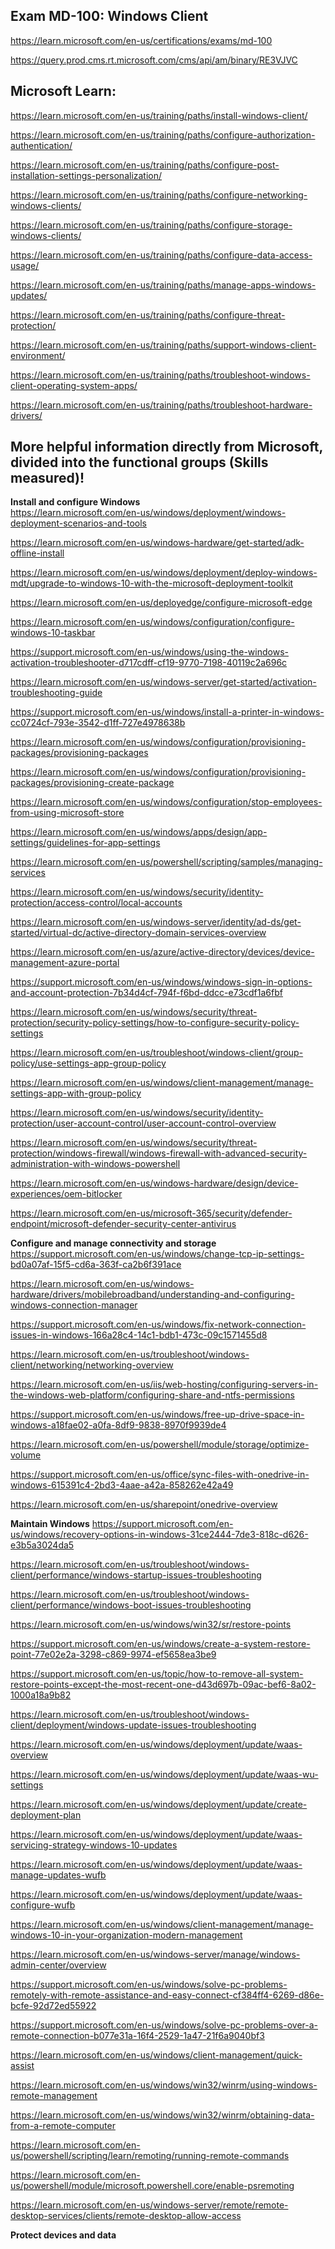 Exam MD-100: Windows Client
-------------------
https://learn.microsoft.com/en-us/certifications/exams/md-100

https://query.prod.cms.rt.microsoft.com/cms/api/am/binary/RE3VJVC


Microsoft Learn:
-------------------
https://learn.microsoft.com/en-us/training/paths/install-windows-client/

https://learn.microsoft.com/en-us/training/paths/configure-authorization-authentication/

https://learn.microsoft.com/en-us/training/paths/configure-post-installation-settings-personalization/

https://learn.microsoft.com/en-us/training/paths/configure-networking-windows-clients/

https://learn.microsoft.com/en-us/training/paths/configure-storage-windows-clients/

https://learn.microsoft.com/en-us/training/paths/configure-data-access-usage/

https://learn.microsoft.com/en-us/training/paths/manage-apps-windows-updates/

https://learn.microsoft.com/en-us/training/paths/configure-threat-protection/

https://learn.microsoft.com/en-us/training/paths/support-windows-client-environment/

https://learn.microsoft.com/en-us/training/paths/troubleshoot-windows-client-operating-system-apps/

https://learn.microsoft.com/en-us/training/paths/troubleshoot-hardware-drivers/

More helpful information directly from Microsoft, divided into the functional groups (Skills measured)!
-------------------

**Install and configure Windows**  
https://learn.microsoft.com/en-us/windows/deployment/windows-deployment-scenarios-and-tools

https://learn.microsoft.com/en-us/windows-hardware/get-started/adk-offline-install

https://learn.microsoft.com/en-us/windows/deployment/deploy-windows-mdt/upgrade-to-windows-10-with-the-microsoft-deployment-toolkit

https://learn.microsoft.com/en-us/deployedge/configure-microsoft-edge

https://learn.microsoft.com/en-us/windows/configuration/configure-windows-10-taskbar

https://support.microsoft.com/en-us/windows/using-the-windows-activation-troubleshooter-d717cdff-cf19-9770-7198-40119c2a696c

https://learn.microsoft.com/en-us/windows-server/get-started/activation-troubleshooting-guide

https://support.microsoft.com/en-us/windows/install-a-printer-in-windows-cc0724cf-793e-3542-d1ff-727e4978638b

https://learn.microsoft.com/en-us/windows/configuration/provisioning-packages/provisioning-packages

https://learn.microsoft.com/en-us/windows/configuration/provisioning-packages/provisioning-create-package

https://learn.microsoft.com/en-us/windows/configuration/stop-employees-from-using-microsoft-store

https://learn.microsoft.com/en-us/windows/apps/design/app-settings/guidelines-for-app-settings

https://learn.microsoft.com/en-us/powershell/scripting/samples/managing-services

https://learn.microsoft.com/en-us/windows/security/identity-protection/access-control/local-accounts

https://learn.microsoft.com/en-us/windows-server/identity/ad-ds/get-started/virtual-dc/active-directory-domain-services-overview

https://learn.microsoft.com/en-us/azure/active-directory/devices/device-management-azure-portal

https://support.microsoft.com/en-us/windows/windows-sign-in-options-and-account-protection-7b34d4cf-794f-f6bd-ddcc-e73cdf1a6fbf

https://learn.microsoft.com/en-us/windows/security/threat-protection/security-policy-settings/how-to-configure-security-policy-settings

https://learn.microsoft.com/en-us/troubleshoot/windows-client/group-policy/use-settings-app-group-policy

https://learn.microsoft.com/en-us/windows/client-management/manage-settings-app-with-group-policy

https://learn.microsoft.com/en-us/windows/security/identity-protection/user-account-control/user-account-control-overview

https://learn.microsoft.com/en-us/windows/security/threat-protection/windows-firewall/windows-firewall-with-advanced-security-administration-with-windows-powershell

https://learn.microsoft.com/en-us/windows-hardware/design/device-experiences/oem-bitlocker

https://learn.microsoft.com/en-us/microsoft-365/security/defender-endpoint/microsoft-defender-security-center-antivirus

**Configure and manage connectivity and storage**
https://support.microsoft.com/en-us/windows/change-tcp-ip-settings-bd0a07af-15f5-cd6a-363f-ca2b6f391ace

https://learn.microsoft.com/en-us/windows-hardware/drivers/mobilebroadband/understanding-and-configuring-windows-connection-manager

https://support.microsoft.com/en-us/windows/fix-network-connection-issues-in-windows-166a28c4-14c1-bdb1-473c-09c1571455d8

https://learn.microsoft.com/en-us/troubleshoot/windows-client/networking/networking-overview

https://learn.microsoft.com/en-us/iis/web-hosting/configuring-servers-in-the-windows-web-platform/configuring-share-and-ntfs-permissions

https://support.microsoft.com/en-us/windows/free-up-drive-space-in-windows-a18fae02-a0fa-8df9-9838-8970f9939de4

https://learn.microsoft.com/en-us/powershell/module/storage/optimize-volume

https://support.microsoft.com/en-us/office/sync-files-with-onedrive-in-windows-615391c4-2bd3-4aae-a42a-858262e42a49

https://learn.microsoft.com/en-us/sharepoint/onedrive-overview

**Maintain Windows**
https://support.microsoft.com/en-us/windows/recovery-options-in-windows-31ce2444-7de3-818c-d626-e3b5a3024da5

https://learn.microsoft.com/en-us/troubleshoot/windows-client/performance/windows-startup-issues-troubleshooting

https://learn.microsoft.com/en-us/troubleshoot/windows-client/performance/windows-boot-issues-troubleshooting

https://learn.microsoft.com/en-us/windows/win32/sr/restore-points

https://support.microsoft.com/en-us/windows/create-a-system-restore-point-77e02e2a-3298-c869-9974-ef5658ea3be9

https://support.microsoft.com/en-us/topic/how-to-remove-all-system-restore-points-except-the-most-recent-one-d43d697b-09ac-bef6-8a02-1000a18a9b82

https://learn.microsoft.com/en-us/troubleshoot/windows-client/deployment/windows-update-issues-troubleshooting

https://learn.microsoft.com/en-us/windows/deployment/update/waas-overview

https://learn.microsoft.com/en-us/windows/deployment/update/waas-wu-settings

https://learn.microsoft.com/en-us/windows/deployment/update/create-deployment-plan

https://learn.microsoft.com/en-us/windows/deployment/update/waas-servicing-strategy-windows-10-updates

https://learn.microsoft.com/en-us/windows/deployment/update/waas-manage-updates-wufb

https://learn.microsoft.com/en-us/windows/deployment/update/waas-configure-wufb

https://learn.microsoft.com/en-us/windows/client-management/manage-windows-10-in-your-organization-modern-management

https://learn.microsoft.com/en-us/windows-server/manage/windows-admin-center/overview

https://support.microsoft.com/en-us/windows/solve-pc-problems-remotely-with-remote-assistance-and-easy-connect-cf384ff4-6269-d86e-bcfe-92d72ed55922

https://support.microsoft.com/en-us/windows/solve-pc-problems-over-a-remote-connection-b077e31a-16f4-2529-1a47-21f6a9040bf3

https://learn.microsoft.com/en-us/windows/client-management/quick-assist

https://learn.microsoft.com/en-us/windows/win32/winrm/using-windows-remote-management

https://learn.microsoft.com/en-us/windows/win32/winrm/obtaining-data-from-a-remote-computer

https://learn.microsoft.com/en-us/powershell/scripting/learn/remoting/running-remote-commands

https://learn.microsoft.com/en-us/powershell/module/microsoft.powershell.core/enable-psremoting

https://learn.microsoft.com/en-us/windows-server/remote/remote-desktop-services/clients/remote-desktop-allow-access

**Protect devices and data**
